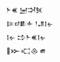 <div class='block'>
<div class='line'>𒈨𒌍 𒅁𒋫𒍮</div>
<div class='line'>𒄿𒁀𒀾𒅆 𒁹𒂗𒋙𒉡</div>
<div class='line'>𒋙𒉡 𒄞𒈨𒌍𒋙𒉡</div>
<div class='line'>𒁍𒄣𒁲 𒌑</div>
</div>